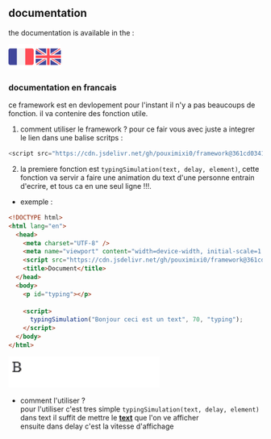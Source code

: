 ## documentation
the documentation is available in the :


[<img src="image/france.png" alt="Description de l'image" width="50"/>](https://github.com/pouximixi0/framework/blob/a1ae38b19560cc4f766bfb343ed2e66b74cd2692/README.md#documentation-en-francais)
[<img src="image/royaume-uni.png" alt="Description de l'image" width="50"/>]()

### documentation en francais
ce framework est en devlopement pour l'instant il n'y a pas beaucoups de fonction. il va contenire des fonction utile.

1. comment utiliser le framework ?
pour ce fair vous avec juste a integrer le lien dans une balise scritps : 
```javascript
<script src="https://cdn.jsdelivr.net/gh/pouximixi0/framework@361cd0341c02b4d0a66ef453a91c566d7e6edf47/function.js"></script>
```


2. la premiere fonction est `typingSimulation(text, delay, element)`, cette fonction va servir a faire une animation du text d'une personne entrain d'ecrire, et tous ca en une seul ligne !!!.

* exemple :
```html 
<!DOCTYPE html>
<html lang="en">
  <head>
    <meta charset="UTF-8" />
    <meta name="viewport" content="width=device-width, initial-scale=1.0" />
    <script src="https://cdn.jsdelivr.net/gh/pouximixi0/framework@361cd0341c02b4d0a66ef453a91c566d7e6edf47/function.js"></script>
    <title>Document</title>
  </head>
  <body>
    <p id="typing"></p>

    <script>
      typingSimulation("Bonjour ceci est un text", 70, "typing");
    </script>
  </body>
</html>

```
<img src="image/typingScripts.gif" alt="Description de l'image" width="300"/>

* comment l'utiliser ? <br>
pour l'utiliser c'est tres simple `typingSimulation(text, delay, element)` <br>
dans text il suffit de mettre le __<u>text</u>__ que l'on ve afficher <br>
ensuite dans delay c'est la vitesse d'affichage  <br>
